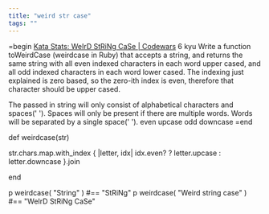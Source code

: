 ```yaml
---
title: "weird str case"
tags: ""
---
```


=begin
[Kata Stats: WeIrD StRiNg CaSe \| Codewars](https://www.codewars.com/kata/52b757663a95b11b3d00062d) 
6 kyu
Write a function toWeirdCase (weirdcase in Ruby) that accepts a string, and returns the same string with all even indexed characters in each word upper cased, and all odd indexed characters in each word lower cased. The indexing just explained is zero based, so the zero-ith index is even, therefore that character should be upper cased.

The passed in string will only consist of alphabetical characters and spaces(' '). Spaces will only be present if there are multiple words. Words will be separated by a single space(' ').
even upcase
odd downcase
=end

def weirdcase(str)

str.chars.map.with_index { |letter, idx| idx.even? ? letter.upcase : letter.downcase }.join  

end

p weirdcase( "String" ) #== "StRiNg"
p weirdcase( "Weird string case" ) #== "WeIrD StRiNg CaSe"
